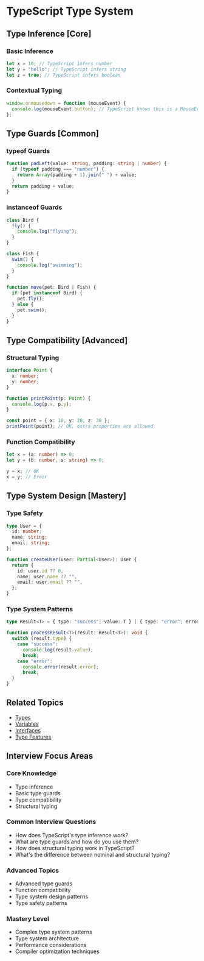 # TypeScript Type System

## Type Inference [Core]

### Basic Inference

```typescript
let x = 10; // TypeScript infers number
let y = "hello"; // TypeScript infers string
let z = true; // TypeScript infers boolean
```

### Contextual Typing

```typescript
window.onmousedown = function (mouseEvent) {
  console.log(mouseEvent.button); // TypeScript knows this is a MouseEvent
};
```

## Type Guards [Common]

### typeof Guards

```typescript
function padLeft(value: string, padding: string | number) {
  if (typeof padding === "number") {
    return Array(padding + 1).join(" ") + value;
  }
  return padding + value;
}
```

### instanceof Guards

```typescript
class Bird {
  fly() {
    console.log("flying");
  }
}

class Fish {
  swim() {
    console.log("swimming");
  }
}

function move(pet: Bird | Fish) {
  if (pet instanceof Bird) {
    pet.fly();
  } else {
    pet.swim();
  }
}
```

## Type Compatibility [Advanced]

### Structural Typing

```typescript
interface Point {
  x: number;
  y: number;
}

function printPoint(p: Point) {
  console.log(p.x, p.y);
}

const point = { x: 10, y: 20, z: 30 };
printPoint(point); // OK, extra properties are allowed
```

### Function Compatibility

```typescript
let x = (a: number) => 0;
let y = (b: number, s: string) => 0;

y = x; // OK
x = y; // Error
```

## Type System Design [Mastery]

### Type Safety

```typescript
type User = {
  id: number;
  name: string;
  email: string;
};

function createUser(user: Partial<User>): User {
  return {
    id: user.id ?? 0,
    name: user.name ?? "",
    email: user.email ?? "",
  };
}
```

### Type System Patterns

```typescript
type Result<T> = { type: "success"; value: T } | { type: "error"; error: Error };

function processResult<T>(result: Result<T>): void {
  switch (result.type) {
    case "success":
      console.log(result.value);
      break;
    case "error":
      console.error(result.error);
      break;
  }
}
```

## Related Topics

- [Types](./../types/types.md)
- [Variables](./../variables/variables.md)
- [Interfaces](./../interfaces/interfaces.md)
- [Type Features](./../type-features/type-features.md)

## Interview Focus Areas

### Core Knowledge

- Type inference
- Basic type guards
- Type compatibility
- Structural typing

### Common Interview Questions

- How does TypeScript's type inference work?
- What are type guards and how do you use them?
- How does structural typing work in TypeScript?
- What's the difference between nominal and structural typing?

### Advanced Topics

- Advanced type guards
- Function compatibility
- Type system design patterns
- Type safety patterns

### Mastery Level

- Complex type system patterns
- Type system architecture
- Performance considerations
- Compiler optimization techniques
